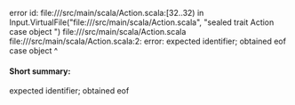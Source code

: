 error id: file://<WORKSPACE>/src/main/scala/Action.scala:[32..32) in Input.VirtualFile("file://<WORKSPACE>/src/main/scala/Action.scala", "sealed trait Action
case object ")
file://<WORKSPACE>/src/main/scala/Action.scala
file://<WORKSPACE>/src/main/scala/Action.scala:2: error: expected identifier; obtained eof
case object 
            ^
#### Short summary: 

expected identifier; obtained eof